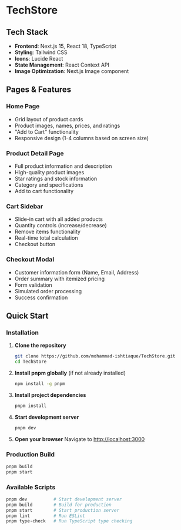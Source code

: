 # TechStore

## Tech Stack

- **Frontend**: Next.js 15, React 18, TypeScript
- **Styling**: Tailwind CSS
- **Icons**: Lucide React
- **State Management**: React Context API
- **Image Optimization**: Next.js Image component

## Pages & Features

### Home Page
- Grid layout of product cards
- Product images, names, prices, and ratings
- "Add to Cart" functionality
- Responsive design (1-4 columns based on screen size)

### Product Detail Page
- Full product information and description
- High-quality product images
- Star ratings and stock information
- Category and specifications
- Add to cart functionality

### Cart Sidebar
- Slide-in cart with all added products
- Quantity controls (increase/decrease)
- Remove items functionality
- Real-time total calculation
- Checkout button

### Checkout Modal
- Customer information form (Name, Email, Address)
- Order summary with itemized pricing
- Form validation
- Simulated order processing
- Success confirmation

## Quick Start

### Installation

1. **Clone the repository**
   ```bash
   git clone https://github.com/mohammad-ishtiaque/TechStore.git
   cd TechStore
   ```

2. **Install pnpm globally** (if not already installed)
   ```bash
   npm install -g pnpm
   ```

3. **Install project dependencies**
   ```bash
   pnpm install
   ```

4. **Start development server**
   ```bash
   pnpm dev
   ```

5. **Open your browser**
   Navigate to [http://localhost:3000](http://localhost:3000)

### Production Build

```bash
pnpm build
pnpm start
```

### Available Scripts

```bash
pnpm dev          # Start development server
pnpm build        # Build for production
pnpm start        # Start production server
pnpm lint         # Run ESLint
pnpm type-check   # Run TypeScript type checking
```

